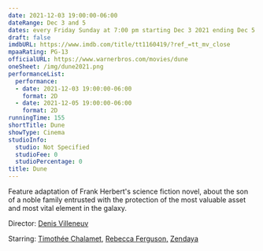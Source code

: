 ```yaml
---
date: 2021-12-03 19:00:00-06:00
dateRange: Dec 3 and 5
dates: every Friday Sunday at 7:00 pm starting Dec 3 2021 ending Dec 5 2021
draft: false
imdbURL: https://www.imdb.com/title/tt1160419/?ref_=tt_mv_close
mpaaRating: PG-13
officialURL: https://www.warnerbros.com/movies/dune
oneSheet: /img/dune2021.png
performanceList:
  performance:
  - date: 2021-12-03 19:00:00-06:00
    format: 2D
  - date: 2021-12-05 19:00:00-06:00
    format: 2D
runningTime: 155
shortTitle: Dune
showType: Cinema
studioInfo:
  studio: Not Specified
  studioFee: 0
  studioPercentage: 0
title: Dune
---
```


Feature adaptation of Frank Herbert's science fiction novel, about the son of a noble family entrusted with the protection of the most valuable asset and most vital element in the galaxy.

Director: [Denis Villeneuv](https://www.imdb.com/name/nm0898288/?ref_=tt_ov_dr)

[](https://www.imdb.com/title/tt1160419/fullcredits/cast?ref_=tt_ov_st_sm)Starring:  [Timothée Chalamet](https://www.imdb.com/name/nm3154303/?ref_=tt_ov_st), [Rebecca Ferguson](https://www.imdb.com/name/nm0272581/?ref_=tt_ov_st)[,](https://www.imdb.com/name/nm3918035/?ref_=tt_ov_st) [Zendaya](https://www.imdb.com/name/nm3918035/?ref_=tt_ov_st)